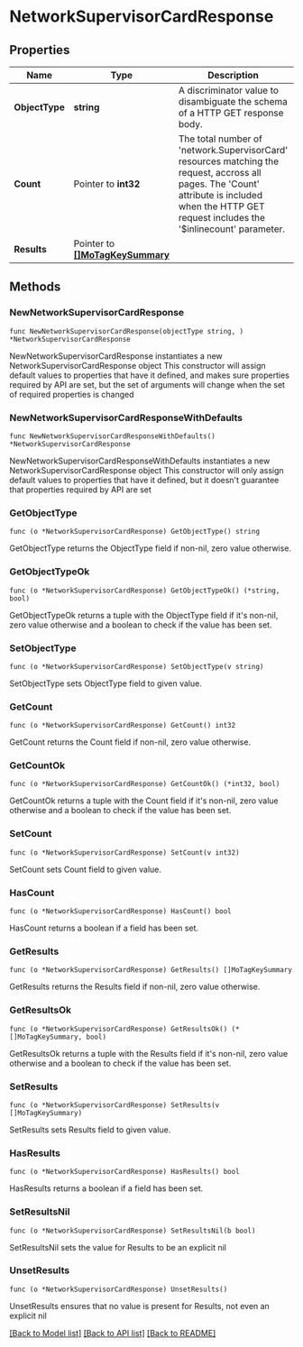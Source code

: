 # NetworkSupervisorCardResponse

## Properties

Name | Type | Description | Notes
------------ | ------------- | ------------- | -------------
**ObjectType** | **string** | A discriminator value to disambiguate the schema of a HTTP GET response body. | 
**Count** | Pointer to **int32** | The total number of &#39;network.SupervisorCard&#39; resources matching the request, accross all pages. The &#39;Count&#39; attribute is included when the HTTP GET request includes the &#39;$inlinecount&#39; parameter. | [optional] 
**Results** | Pointer to [**[]MoTagKeySummary**](MoTagKeySummary.md) |  | [optional] 

## Methods

### NewNetworkSupervisorCardResponse

`func NewNetworkSupervisorCardResponse(objectType string, ) *NetworkSupervisorCardResponse`

NewNetworkSupervisorCardResponse instantiates a new NetworkSupervisorCardResponse object
This constructor will assign default values to properties that have it defined,
and makes sure properties required by API are set, but the set of arguments
will change when the set of required properties is changed

### NewNetworkSupervisorCardResponseWithDefaults

`func NewNetworkSupervisorCardResponseWithDefaults() *NetworkSupervisorCardResponse`

NewNetworkSupervisorCardResponseWithDefaults instantiates a new NetworkSupervisorCardResponse object
This constructor will only assign default values to properties that have it defined,
but it doesn't guarantee that properties required by API are set

### GetObjectType

`func (o *NetworkSupervisorCardResponse) GetObjectType() string`

GetObjectType returns the ObjectType field if non-nil, zero value otherwise.

### GetObjectTypeOk

`func (o *NetworkSupervisorCardResponse) GetObjectTypeOk() (*string, bool)`

GetObjectTypeOk returns a tuple with the ObjectType field if it's non-nil, zero value otherwise
and a boolean to check if the value has been set.

### SetObjectType

`func (o *NetworkSupervisorCardResponse) SetObjectType(v string)`

SetObjectType sets ObjectType field to given value.


### GetCount

`func (o *NetworkSupervisorCardResponse) GetCount() int32`

GetCount returns the Count field if non-nil, zero value otherwise.

### GetCountOk

`func (o *NetworkSupervisorCardResponse) GetCountOk() (*int32, bool)`

GetCountOk returns a tuple with the Count field if it's non-nil, zero value otherwise
and a boolean to check if the value has been set.

### SetCount

`func (o *NetworkSupervisorCardResponse) SetCount(v int32)`

SetCount sets Count field to given value.

### HasCount

`func (o *NetworkSupervisorCardResponse) HasCount() bool`

HasCount returns a boolean if a field has been set.

### GetResults

`func (o *NetworkSupervisorCardResponse) GetResults() []MoTagKeySummary`

GetResults returns the Results field if non-nil, zero value otherwise.

### GetResultsOk

`func (o *NetworkSupervisorCardResponse) GetResultsOk() (*[]MoTagKeySummary, bool)`

GetResultsOk returns a tuple with the Results field if it's non-nil, zero value otherwise
and a boolean to check if the value has been set.

### SetResults

`func (o *NetworkSupervisorCardResponse) SetResults(v []MoTagKeySummary)`

SetResults sets Results field to given value.

### HasResults

`func (o *NetworkSupervisorCardResponse) HasResults() bool`

HasResults returns a boolean if a field has been set.

### SetResultsNil

`func (o *NetworkSupervisorCardResponse) SetResultsNil(b bool)`

 SetResultsNil sets the value for Results to be an explicit nil

### UnsetResults
`func (o *NetworkSupervisorCardResponse) UnsetResults()`

UnsetResults ensures that no value is present for Results, not even an explicit nil

[[Back to Model list]](../README.md#documentation-for-models) [[Back to API list]](../README.md#documentation-for-api-endpoints) [[Back to README]](../README.md)


